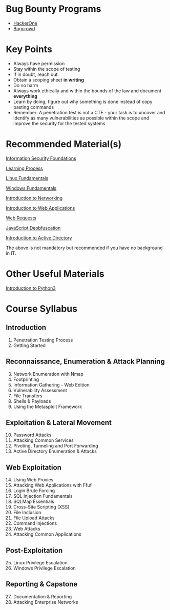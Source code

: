 # Bug Bounty Programs
- [HackerOne](https://hackerone.com/directory/programs)
- [Bugcrowd](https://bugcrowd.com/engagements?category=bug_bounty&page=1&sort_by=promoted&sort_direction=desc)

# Key Points
- Always have permission
- Stay within the scope of testing
- If in doubt, reach out.
- Obtain a scoping sheet **in writing**
- Do no harm
- Always work ethically and within the bounds of the law and document **everything**
- Learn by doing, figure out why something is done instead of copy pasting commands
- Remember: A penetration test is not a CTF - your task is to uncover and identify as many vulnerabilities as possible within the scope and improve the security for the tested systems

# Recommended Material(s)
[Information Security Foundations](https://academy.hackthebox.com/dashboard)

[Learning Process](https://academy.hackthebox.com/course/preview/learning-process)

[Linux Fundamentals](https://academy.hackthebox.com/course/preview/linux-fundamentals)

[Windows Fundamentals](https://academy.hackthebox.com/course/preview/windows-fundamentals)

[Introduction to Networking](https://academy.hackthebox.com/course/preview/introduction-to-networking)

[Introduction to Web Applications](https://academy.hackthebox.com/course/preview/introduction-to-web-applications)

[Web Requests](https://academy.hackthebox.com/course/preview/web-requests)

[JavaScript Deobfuscation](https://academy.hackthebox.com/course/preview/javascript-deobfuscation)

[Introduction to Active Directory](https://academy.hackthebox.com/course/preview/introduction-to-active-directory)

The above is not mandatory but recommended if you have no background in IT.

# Other Useful Materials
[Introduction to Python3](https://academy.hackthebox.com/course/preview/introduction-to-python-3)


# Course Syllabus
## Introduction
1. Penetration Testing Process
2. Getting Started 
## Reconnaissance, Enumeration & Attack Planning
3. Network Enumeration with Nmap
4. Footprinting
5. Information Gathering - Web Edition
6. Vulnerability Assessment
7. File Transfers
8. Shells & Payloads
9. Using the Metasploit Framework
## Exploitation & Lateral Movement
10. Password Attacks
11. Attacking Common Services
12. Pivoting, Tunneling and Port Forwarding
13. Active Directory Enumeration & Attacks
## Web Exploitation
14. Using Web Proxies
15. Attacking Web Applications with Ffuf
16. Login Brute Forcing
17. SQL Injection Fundamentals
18. SQLMap Essentials
19. Cross-Site Scripting (XSS)
20. File Inclusion
21. File Upload Attacks
22. Command Injections
23. Web Attacks
24. Attacking Common Applications
## Post-Exploitation
25. Linux Privilege Escalation
26. Windows Privilege Escalation
## Reporting & Capstone
27. Documentation & Reporting
28. Attacking Enterprise Networks
